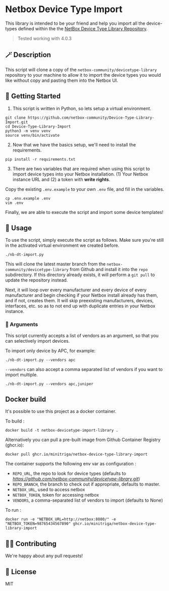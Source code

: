 # Netbox Device Type Import

This library is intended to be your friend and help you import all the device-types defined within the the [NetBox Device Type Library Repository](https://github.com/netbox-community/devicetype-library).

> Tested working with 4.0.3

## 🪄 Description

This script will clone a copy of the `netbox-community/devicetype-library` repository to your machine to allow it to import the device types you would like without copy and pasting them into the Netbox UI.

## 🚀 Getting Started

1. This script is written in Python, so lets setup a virtual environment.

```
git clone https://github.com/netbox-community/Device-Type-Library-Import.git
cd Device-Type-Library-Import
python3 -m venv venv
source venv/bin/activate
```

2. Now that we have the basics setup, we'll need to install the requirements.

```
pip install -r requirements.txt
```

3. There are two variables that are required when using this script to import device types into your Netbox installation. (1) Your Netbox instance URL and (2) a token with **write rights**.

Copy the existing `.env.example` to your own `.env` file, and fill in the variables.

```
cp .env.example .env
vim .env
```

Finally, we are able to execute the script and import some device templates!

## 🔌 Usage

To use the script, simply execute the script as follows. Make sure you're still in the activated virtual environment we created before.

```
./nb-dt-import.py
```

This will clone the latest master branch from the `netbox-community/devicetype-library` from Github and install it into the `repo` subdirectory. If this directory already exists, it will perform a `git pull` to update the repository instead.

Next, it will loop over every manufacturer and every device of every manufacturer and begin checking if your Netbox install already has them, and if not, creates them. It will skip preexisting manufacturers, devices, interfaces, etc. so as to not end up with duplicate entries in your Netbox instance.

### 🧰 Arguments

This script currently accepts a list of vendors as an argument, so that you can selectively import devices.

To import only device by APC, for example:

```
./nb-dt-import.py --vendors apc
```

`--vendors` can also accept a comma separated list of vendors if you want to import multiple.

```
./nb-dt-import.py --vendors apc,juniper
```

## Docker build

It's possible to use this project as a docker container.

To build :

```
docker build -t netbox-devicetype-import-library .
```

Alternatively you can pull a pre-built image from Github Container Registry (ghcr.io):

```
docker pull ghcr.io/minitriga/netbox-device-type-library-import
```

The container supports the following env var as configuration :

- `REPO_URL`, the repo to look for device types (defaults to _https://github.com/netbox-community/devicetype-library.git_)
- `REPO_BRANCH`, the branch to check out if appropriate, defaults to master.
- `NETBOX_URL`, used to access netbox
- `NETBOX_TOKEN`, token for accessing netbox
- `VENDORS`, a comma-separated list of vendors to import (defaults to None)

To run :

```
docker run -e "NETBOX_URL=http://netbox:8080/" -e "NETBOX_TOKEN=98765434567890" ghcr.io/minitriga/netbox-device-type-library-import
```

## 🧑‍💻 Contributing

We're happy about any pull requests!

## 📜 License

MIT
